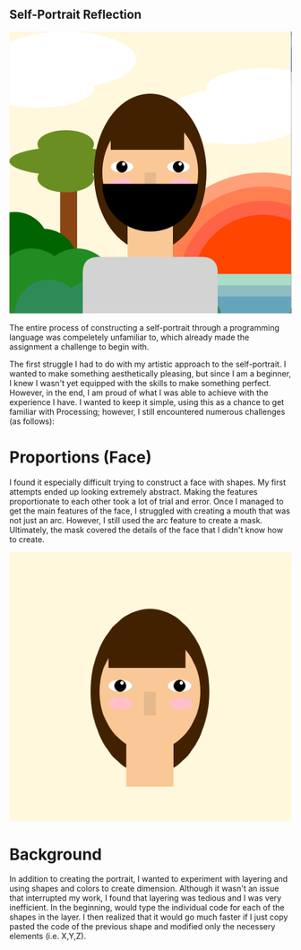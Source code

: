 ## Self-Portrait Reflection

![cleanplot](https://github.com/angelicaraagas/IntroToIM/blob/main/Sept%207/Screen%20Shot%202021-09-06%20at%203.05.12%20PM.png)

The entire process of constructing a self-portrait through a programming language was compeletely unfamiliar to, which already made the assignment a challenge to begin with. 

The first struggle I had to do with my artistic approach to the self-portrait. I wanted to make something aesthetically pleasing, but since I am a beginner, I knew I wasn't yet equipped with the skills to make something perfect. However, in the end, I am proud of what I was able to achieve with the experience I have. I wanted to keep it simple, using this as a chance to get familiar with Processing; however, I still encountered numerous challenges (as follows):

# Proportions (Face)

I found it especially difficult trying to construct a face with shapes. My first attempts ended up looking extremely abstract. Making the features proportionate to each other took a lot of trial and error. Once I managed to get the main features of the face, I struggled with creating a mouth that was not just an arc. However, I still used the arc feature to create a mask. Ultimately, the mask covered the details of the face that I didn't know how to create. 

![cleanplot](https://github.com/angelicaraagas/IntroToIM/blob/main/Sept%207/Media/Screen%20Shot%202021-09-06%20at%206.22.55%20PM.png)

# Background 

In addition to creating the portrait, I wanted to experiment with layering and using shapes and colors to create dimension. Although it wasn't an issue that interrupted my work, I found that layering was tedious and I was very inefficient. In the beginning, would type the individual code for each of the shapes in the layer. I then realized that it would go much faster if I just copy pasted the code of the previous shape and modified only the necessery elements (i.e. X,Y,Z).

